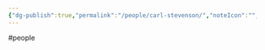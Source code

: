 ```yaml
---
{"dg-publish":true,"permalink":"/people/carl-stevenson/","noteIcon":"","created":"2025-07-07T14:23:46.128-05:00"}
---
```


#people